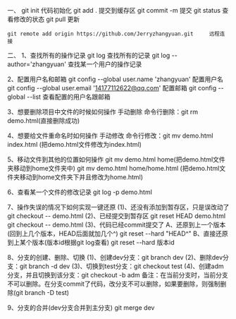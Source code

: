 一、
    git init                代码初始化
    git add .               提交到缓存区
    git commit -m           提交
    git status              查看修改的状态
    git pull                更新

    git remote add origin https://github.com/Jerryzhangyuan.git     远程连接


二、
1、查找所有的操作记录
    git log                                 查找所有的记录
    git log --author='zhangyuan'             查找某一个用户的操作记录

2、配置用户名和邮箱
    git config --global user.name 'zhangyuan'               配置用户名
    git config --global user.email '14177112622@qq.com'     配置邮箱
    git config --global --list                              查看配置的用户名跟邮箱

3、想要删除项目中文件的时候如何操作
    手动删除
    命令行删除：git rm demo.html(直接删除成功)

4、想要给文件重命名时如何操作
    手动修改
    命令行修改：git mv demo.html index.html (把demo.html文件修改为index.html)

5、移动文件到其他的位置如何操作
    git mv demo.html home(把demo.html文件夹移动到home文件夹中)
    git mv demo.html home/home.html (把demo.html文件夹移动到home文件夹下并且修改为home.html)

6、查看某一个文件的修改记录
    git log -p demo.html

7、操作失误的情况下如何实现一键还原
    (1)、还没有添加到暂存区，只是误改动了
        git checkout -- demo.html
    (2)、已经提交到暂存区
        git reset HEAD demo.html
        git checkout -- demo.html
    (3)、代码已经commit提交了
        A、还原到上一个版本(回到上几个版本，HEAD后面就加几个^)
            git reset --hard "HEAD^"
        B、直接还原到上某个版本(版本id根据git log查看)
            git reset --hard 版本id

8、分支的创建、删除、切换
    (1)、创建dev分支：git branch dev
    (2)、删除dev分支：git branch -d dev
    (3)、切换到test分支：git checkout test
    (4)、创建adm分支，并且切换到该分支：git checkout -b adm
    备注：在当前分支时，当前分支不可以删除。在分支commit了代码，改分支不可以删除，如果要删除，则强制删除(git branch -D test)

9、分支的合并(dev分支合并到主分支)
    git merge dev



